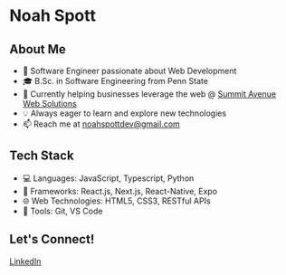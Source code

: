 # Noah Spott

## About Me

- 🌱 Software Engineer passionate about Web Development
- 🎓 B.Sc. in Software Engineering from Penn State
- 🔭 Currently helping businesses leverage the web @ [Summit Avenue Web Solutions](https://summitavenueweb.com/)
- 💡 Always eager to learn and explore new technologies
- 📫 Reach me at noahspottdev@gmail.com

## Tech Stack

- 💻 Languages: JavaScript, Typescript, Python
- 🚀 Frameworks: React.js, Next.js, React-Native, Expo
- 🌐 Web Technologies: HTML5, CSS3, RESTful APIs
- 🔧 Tools: Git, VS Code

## Let's Connect!

[LinkedIn](https://www.linkedin.com/in/noahspott/)

